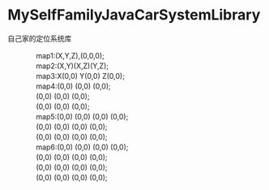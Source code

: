 # MySelfFamilyJavaCarSystemLibrary
自己家的定位系统库

　　　　map1:(X,Y,Z),(0,0,0);                    </br>
　　　　map2:(X,Y)(X,Z)(Y,Z);                    </br>
　　　　map3:X(0,0) Y(0,0) Z(0,0);               </br>
　　　　map4:(0,0) (0,0) (0,0);                  </br>
     　　　　(0,0) (0,0) (0,0);                  </br>
     　　　　(0,0) (0,0) (0,0);                  </br>
　　　　map5:(0,0) (0,0) (0,0) (0,0);            </br>
     　　　　(0,0) (0,0) (0,0) (0,0);            </br>
     　　　　(0,0) (0,0) (0,0) (0,0);            </br>
　　　　map6:(0,0) (0,0) (0,0) (0,0);            </br>
     　　　　(0,0) (0,0) (0,0) (0,0);            </br>
     　　　　(0,0) (0,0) (0,0) (0,0);            </br>
     　　　　(0,0) (0,0) (0,0) (0,0);            </br>
